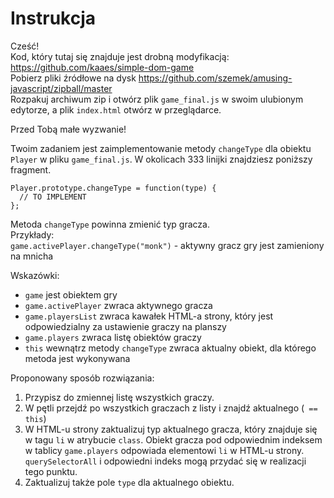 Instrukcja
===============

Cześć!  
Kod, który tutaj się znajduje jest drobną modyfikacją: https://github.com/kaaes/simple-dom-game  
Pobierz pliki źródłowe na dysk https://github.com/szemek/amusing-javascript/zipball/master  
Rozpakuj archiwum zip i otwórz plik `game_final.js` w swoim ulubionym edytorze, a plik `index.html` otwórz w przeglądarce.

Przed Tobą małe wyzwanie!  

Twoim zadaniem jest zaimplementowanie metody `changeType` dla obiektu `Player` w pliku `game_final.js`.
W okolicach 333 linijki znajdziesz poniższy fragment.

```
Player.prototype.changeType = function(type) {
  // TO IMPLEMENT
};
```

Metoda `changeType` powinna zmienić typ gracza.  
Przykłady:  
`game.activePlayer.changeType("monk")` - aktywny gracz gry jest zamieniony na mnicha

Wskazówki:  
  * `game` jest obiektem gry
  * `game.activePlayer` zwraca aktywnego gracza
  * `game.playersList` zwraca kawałek HTML-a strony, który jest odpowiedzialny za ustawienie graczy na planszy
  * `game.players` zwraca listę obiektów graczy
  * `this` wewnątrz metody `changeType` zwraca aktualny obiekt, dla którego metoda jest wykonywana

Proponowany sposób rozwiązania:  
  1.  Przypisz do zmiennej listę wszystkich graczy.
  2.  W pętli przejdź po wszystkich graczach z listy i znajdź aktualnego (` == this`)
  3.  W HTML-u strony zaktualizuj typ aktualnego gracza, który znajduje się w tagu `li` w atrybucie `class`. Obiekt gracza pod odpowiednim indeksem w tablicy `game.players` odpowiada elementowi `li` w HTML-u strony. `querySelectorAll` i odpowiedni indeks mogą przydać się w realizacji tego punktu.
  4.  Zaktualizuj także pole `type` dla aktualnego obiektu.
